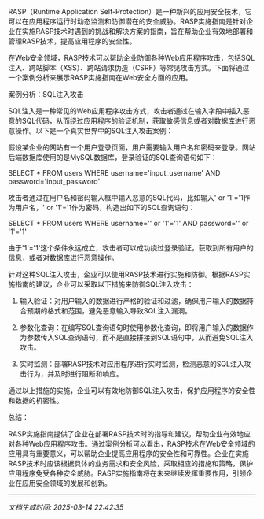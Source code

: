 RASP（Runtime Application Self-Protection）是一种新兴的应用安全技术，它可以在应用程序运行时动态监测和防御潜在的安全威胁。RASP实施指南是针对企业在实施RASP技术时遇到的挑战和解决方案的指南，旨在帮助企业有效地部署和管理RASP技术，提高应用程序的安全性。

在Web安全领域，RASP技术可以帮助企业防御各种Web应用程序攻击，包括SQL注入、跨站脚本（XSS）、跨站请求伪造（CSRF）等常见攻击方式。下面将通过一个案例分析来展示RASP实施指南在Web安全方面的应用。

案例分析：SQL注入攻击

SQL注入是一种常见的Web应用程序攻击方式，攻击者通过在输入字段中插入恶意的SQL代码，从而绕过应用程序的验证机制，获取敏感信息或者对数据库进行恶意操作。以下是一个真实世界中的SQL注入攻击案例：

假设某企业的网站有一个用户登录页面，用户需要输入用户名和密码来登录。网站后端数据库使用的是MySQL数据库，登录验证的SQL查询语句如下：

SELECT * FROM users WHERE username='input_username' AND password='input_password'

攻击者通过在用户名和密码输入框中输入恶意的SQL代码，比如输入' or '1'='1作为用户名，' or '1'='1作为密码，构造出如下的SQL查询语句：

SELECT * FROM users WHERE username='' or '1'='1' AND password='' or '1'='1'

由于'1'='1'这个条件永远成立，攻击者可以成功绕过登录验证，获取到所有用户的信息，或者对数据库进行恶意操作。

针对这种SQL注入攻击，企业可以使用RASP技术进行实施和防御。根据RASP实施指南的建议，企业可以采取以下措施来防御SQL注入攻击：

1. 输入验证：对用户输入的数据进行严格的验证和过滤，确保用户输入的数据符合预期的格式和范围，避免恶意输入导致SQL注入漏洞。

2. 参数化查询：在编写SQL查询语句时使用参数化查询，即将用户输入的数据作为参数传入SQL查询语句，而不是直接拼接到SQL语句中，从而避免SQL注入攻击。

3. 实时监测：部署RASP技术对应用程序进行实时监测，检测恶意的SQL注入攻击行为，并及时进行阻断和响应。

通过以上措施的实施，企业可以有效地防御SQL注入攻击，保护应用程序的安全性和数据的机密性。

总结：

RASP实施指南提供了企业在部署RASP技术时的指导和建议，帮助企业有效地应对各种Web应用程序攻击。通过案例分析可以看出，RASP技术在Web安全领域的应用具有重要意义，可以帮助企业提高应用程序的安全性和可靠性。企业在实施RASP技术时应该根据具体的业务需求和安全风险，采取相应的措施和策略，保护应用程序免受各种安全威胁。RASP实施指南将在未来继续发挥重要作用，引领企业在应用安全领域的发展和创新。

---

*文档生成时间: 2025-03-14 22:42:35*



